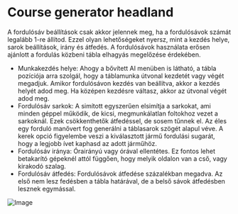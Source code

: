 # Course generator headland


A fordulósáv beállítások csak akkor jelennek meg, ha a fordulósávok számát legalább 1-re állítod.
Ezzel olyan lehetőségeket nyersz, mint a kezdés helye, sarok beállítások, irány és átfedés.
A fordulósávok használata erősen ajánlott a fordulás közbeni tábla elhagyás megelőzése érdekében.



- Munkakezdés helye: Ahogy a bővített AI menüben is látható, a tábla pozíciója arra szolgál, hogy a táblamunka útvonal kezdetét vagy végét megadjuk.
Amikor fordulósávon kezdés van beállítva, akkor a kezdés helyét adod meg. Ha középen kezdésre váltasz, akkor az útvonal végét adod meg.
- Fordulósáv sarkok: A simított egyszerűen elsimítja a sarkokat, ami minden géppel működik, de kicsi, megmunkálatlan foltokhoz vezet a sarkoknál.
Ezek csökkenthetők átfedéssel, de sosem tűnnek el. Az éles egy forduló manővert fog generálni a táblasarok szögét alapul véve.
A kerek opció figyelembe veszi a kiválasztott jármű fordulási sugarát, hogy a legjobb ívet kaphasd az adott járműhöz.
- Fordulósáv iránya: Órairányú vagy órával ellentétes. Ez fontos lehet betakarító gépeknél attól függően, hogy melyik oldalon van a cső, vagy kirakodó szalag.
- Fordulósáv átfedés: Fordulósávok átfedése százalékban megadva. Az első nem lesz fedésben a tábla határával, de a belső sávok átfedésben lesznek egymással.


![Image](assets/sharproundcorner_0_0_330_130.png)

